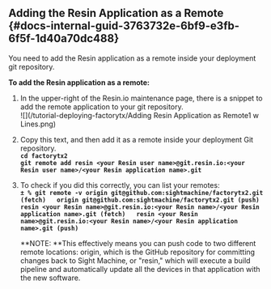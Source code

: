 ## Adding the Resin Application as a Remote {#docs-internal-guid-3763732e-6bf9-e3fb-6f5f-1d40a70dc488}

You need to add the Resin application as a remote inside your deployment git repository.

**To add the Resin application as a remote:**

1. In the upper-right of the Resin.io maintenance page, there is a snippet to add the remote application to your git repository.  
   ![](/tutorial-deploying-factorytx/Adding Resin Application as Remote1 w Lines.png)

2. Copy this text, and then add it as a remote inside your deployment Git repository.  
   **`cd factorytx2`**  
   **`git remote add resin <your Resin user name>@git.resin.io:<your Resin user name>/<your Resin application name>.git`**

3. To check if you did this correctly, you can list your remotes:  
   **`± % git remote -v origin git@github.com:sightmachine/factorytx2.git (fetch)  
   origin git@github.com:sightmachine/factorytx2.git (push)  
   resin <your Resin name>@git.resin.io:<your Resin name>/<your Resin application name>.git (fetch)  
   resin <your Resin name>@git.resin.io:<your Resin name>/<your Resin application name>.git (push)`**  
  
   **NOTE: **This effectively means you can push code to two different remote locations: origin, which is the GitHub repository for committing changes back to Sight Machine, or "resin," which will execute a build pipeline and automatically update all the devices in that application with the new software. 



